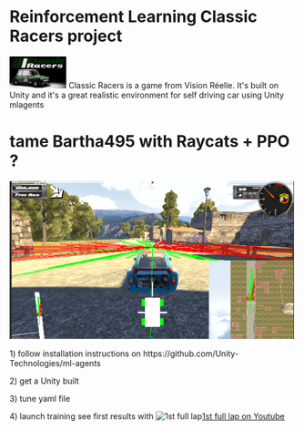 # Reinforcement Learning Classic Racers project

<p>
  <img src="./png/Capture_000.PNG" width="100" title="Vision Reelle - Classic Racers">
  Classic Racers is a game from Vision Réelle.
  It's built on Unity and it's a great realistic environment for self driving car using Unity mlagents
 </p>

# tame Bartha495 with Raycats + PPO ?
<p>
  <img src="./png/Capture_001.PNG" width="500" alt="Classic Racers">
</p>

<p>1)  follow installation instructions on https://github.com/Unity-Technologies/ml-agents
  </p>
  
<p>2) get a Unity built
  </p>
    
<p>3) tune yaml file
  </p>
  
<p>4) launch training
  see first results with 
  <img src="<img src="./png/Capture_050.jpg" alt="1st full lap" /><a href="https://youtu.be/F8U5qR97BEo">1st full lap on Youtube</a>
    </p>

